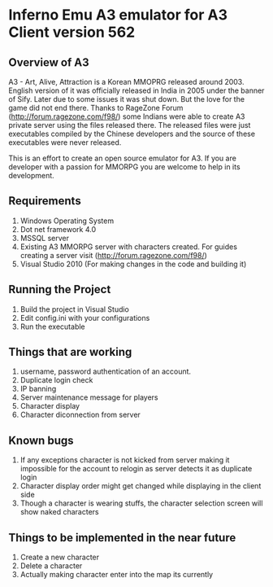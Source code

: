 Inferno Emu A3 emulator for A3 Client version 562
==================================================

Overview of A3
---------------
A3 - Art, Alive, Attraction is a Korean MMOPRG released around 2003. English version of it was officially released in India in 2005 under the banner of Sify. Later due to some issues it was shut down. But the love for the game did not end there. Thanks to RageZone Forum (http://forum.ragezone.com/f98/) some Indians were able to create A3 private server using the files released there. The released files were just executables compiled by the Chinese developers and the source of these executables were never released. 

This is an effort to create an open source emulator for A3. If you are developer with a passion for MMORPG you are welcome to help in its development.

Requirements
------------
1. Windows Operating System
2. Dot net framework 4.0
3. MSSQL server
4. Existing A3 MMORPG server with characters created. For guides creating a server visit (http://forum.ragezone.com/f98/)
5. Visual Studio 2010 (For making changes in the code and building it)

Running the Project
-------------------
1. Build the project in Visual Studio 
2. Edit config.ini with your configurations
3. Run the executable


Things that are working
------------------------
1. username, password authentication of an account.
2. Duplicate login check
3. IP banning
4. Server maintenance message for players
5. Character display
6. Character diconnection from server

Known bugs
----------
1. If any exceptions character is not kicked from server making it impossible for the account to relogin as server detects it as duplicate login
2. Character display order might get changed while displaying in the client side
3. Though a character is wearing stuffs, the character selection screen will show naked characters

Things to be implemented in the near future
--------------------------------------------
1. Create a new character
2. Delete a character
3. Actually making character enter into the map its currently
